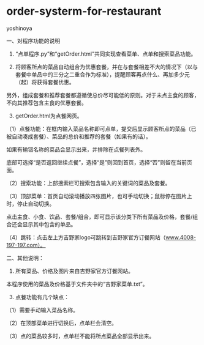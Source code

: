 # order-systerm-for-restaurant
yoshinoya


一、对程序功能的说明

1. “点单程序.py”和“getOrder.html”共同实现查看菜单、点单和搜索菜品功能。

2. 将顾客所点的菜品自动组合为优惠套餐，并在与套餐相差不大的情况下（以与套餐中单品中的三分之二重合作为标准），提醒顾客再点什么、再加多少元（起）将获得套餐优惠。

  另外，组成套餐和推荐套餐都遵循使总价尽可能低的原则。对于未点主食的顾客，不向其推荐包含主食的优惠套餐。

3. getOrder.html为点餐网页。

（1）点餐功能：在框内输入菜品名称即可点单，提交后显示顾客所点的菜品（已被自动凑成套餐）、菜品的总价和推荐的套餐（如果有的话）。

如果有输错名称的菜品会显示出来，并排除在点餐列表外。

底部可选择“是否返回继续点餐”，选择“是”则回到首页，选择“否”则留在当前页面。

（2）搜索功能：上部搜索栏可搜索包含输入的关键词的菜品及套餐。

（3）顶部菜单：首页自动滚动播放四张图片，也可手动切换；鼠标停在图片上时，停止自动切换。

点击主食、小食、饮品、套餐/组合，即可显示该分类下所有菜品及价格，套餐/组合还会显示其中包含的单品。

（4）跳转：点击左上方吉野家logo可跳转到吉野家官方订餐网站（www.4008-197-197.com）。

二、其他说明：

1. 所有菜品、价格及图片来自吉野家官方订餐网站。

本程序使用的菜品及价格基于文件夹中的“吉野家菜单.txt”。

3. 点餐功能有几个缺点：

（1）需要手动输入菜品名称。

（2）在顶部菜单进行切换后，点单栏会清空。

（3）点的菜品较多时，点单栏不能将所点菜品全部显示出来。
